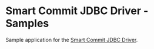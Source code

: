 # Smart Commit JDBC Driver - Samples

Sample application for the [Smart Commit JDBC Driver](https://github.com/olavloite/smartcommit).
